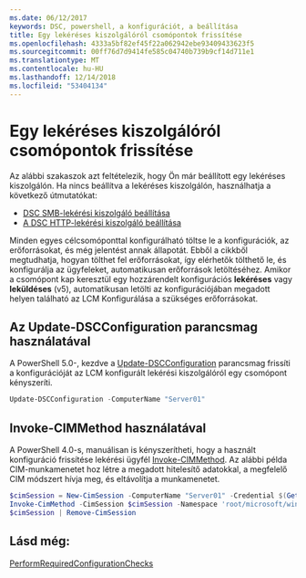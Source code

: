 ```yaml
---
ms.date: 06/12/2017
keywords: DSC, powershell, a konfigurációt, a beállítása
title: Egy lekéréses kiszolgálóról csomópontok frissítése
ms.openlocfilehash: 4333a5bf82ef45f22a062942ebe93409433623f5
ms.sourcegitcommit: 00ff76d7d9414fe585c04740b739b9cf14d711e1
ms.translationtype: MT
ms.contentlocale: hu-HU
ms.lasthandoff: 12/14/2018
ms.locfileid: "53404134"
---
```

# <a name="update-nodes-from-a-pull-server"></a>Egy lekéréses kiszolgálóról csomópontok frissítése

Az alábbi szakaszok azt feltételezik, hogy Ön már beállított egy lekéréses kiszolgálón. Ha nincs beállítva a lekéréses kiszolgálón, használhatja a következő útmutatókat:

- [DSC SMB-lekérési kiszolgáló beállítása](pullServerSmb.md)
- [A DSC HTTP-lekérési kiszolgáló beállítása](pullServer.md)

Minden egyes célcsomóponttal konfigurálható töltse le a konfigurációk, az erőforrásokat, és még jelentést annak állapotát. Ebből a cikkből megtudhatja, hogyan tölthet fel erőforrásokat, így elérhetők tölthető le, és konfigurálja az ügyfeleket, automatikusan erőforrások letöltéséhez. Amikor a csomópont kap keresztül egy hozzárendelt konfigurációs **lekéréses** vagy **leküldéses** (v5), automatikusan letölti az konfigurációjában megadott helyen található az LCM Konfigurálása a szükséges erőforrásokat.

## <a name="using-the-update-dscconfiguration-cmdlet"></a>Az Update-DSCConfiguration parancsmag használatával

A PowerShell 5.0-, kezdve a [Update-DSCConfiguration](/powershell/module/psdesiredstateconfiguration/update-dscconfiguration) parancsmag frissíti a konfigurációját az LCM konfigurált lekérési kiszolgálóról egy csomópont kényszeríti.

```powershell
Update-DSCConfiguration -ComputerName "Server01"
```

## <a name="using-invoke-cimmethod"></a>Invoke-CIMMethod használatával

A PowerShell 4.0-s, manuálisan is kényszerítheti, hogy a használt konfiguráció frissítése lekérési ügyfél [Invoke-CIMMethod](/powershell/module/cimcmdlets/invoke-cimmethod). Az alábbi példa CIM-munkamenetet hoz létre a megadott hitelesítő adatokkal, a megfelelő CIM módszert hívja meg, és eltávolítja a munkamenetet.

```powershell
$cimSession = New-CimSession -ComputerName "Server01" -Credential $(Get-Credential)
Invoke-CimMethod -CimSession $cimSession -Namespace 'root/microsoft/windows/desiredstateconfiguration' -Class 'MSFT_DscLocalConfigurationManager' -MethodName 'PerformRequiredConfigurationChecks' -Arguments @{ 'Flags' = [uint32]1 } -Verbose
$cimSession | Remove-CimSession
```

## <a name="see-also"></a>Lásd még:

[PerformRequiredConfigurationChecks](/powershell/dsc/msft-dsclocalconfigurationmanager-performrequiredconfigurationchecks)

